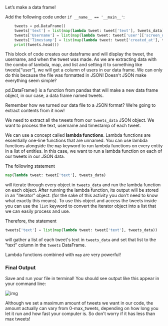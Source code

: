 <!--title={Formatting Our Dataframe}-->

Let’s make a data frame!

Add the following code under `if __name__ == '__main__'`:

```python
    tweets = pd.DataFrame()
    tweets['text'] = list(map(lambda tweet: tweet['text'], tweets_data))
    tweets['Username'] = list(map(lambda tweet: tweet['user']['screen_name'], tweets_data))
    tweets['Timestamp'] = list(map(lambda tweet: tweet['created_at'], tweets_data))
    print(tweets.head())
```
This block of code creates our dataframe and will display the tweet, the username, and when the tweet was made. As we are extracting data with the combo of lambda, map, and list and setting it to something like tweets[“user”], we will get a column of users in our data frame. We can only do this because the file was formatted in JSON! Doesn't JSON make everything seem simple?

pd.DataFrame() is a function from pandas that will make a new data frame object, in our case, a data frame named tweets. 

Remember how we turned our data file to a JSON format?  We’re going to extract contents from it now!

We need to extract all the tweets from our `tweets_data` JSON object. We want to process the text, username and timestamp of each tweet. 

We can use a concept called **lambda functions**. Lambda functions are essentially one-line functions that are unnamed. You can use lambda functions alongside the `map` keyword to run lambda functions on every entity in a list of entities. In this case, we want to run a lambda function on each of our tweets in our JSON data.

The following statement

 ```python
map(lambda tweet: tweet['text'], tweets_data)
 ```

will iterate through every object in `tweets_data` and run the lambda function on each object. After running the lambda function, its output will be stored in an "iterator" object. (for the sake of this activity you don't need to know what exactly this means). To use this object and access the tweets inside you can use the `list` keyword to convert the iterator object into a list that we can easily process and use.

Therefore, the statement

```python
tweets['text'] = list(map(lambda tweet: tweet['text'], tweets_data))
```

will gather a list of each tweet's text in `tweets_data` and set that list to the "text" column in the `tweets` DataFrame. 

Lambda functions combined with `map` are very powerful!

### Final Output

Save and run your file in terminal! You should see output like this appear in your command line:

![img](https://lh3.googleusercontent.com/04I4_BWj1bEd8mmfzZdMypvTOladUU9GifTrxcZXYpfQXyR-AMpNXyE1FXvERRkr5aphWdtlUiwXQflQT-ov-iTtAStKpveu9FmDsADf9dUaqkXjAWFL3lIjoUWw9h8GLmC_xYNYxyk)

Although we set a maximum amount of tweets we want in our code, the amount actually can vary from 0-max_tweets, depending on how long you let it run and how fast your computer is. So don't worry if it has less than max tweets!